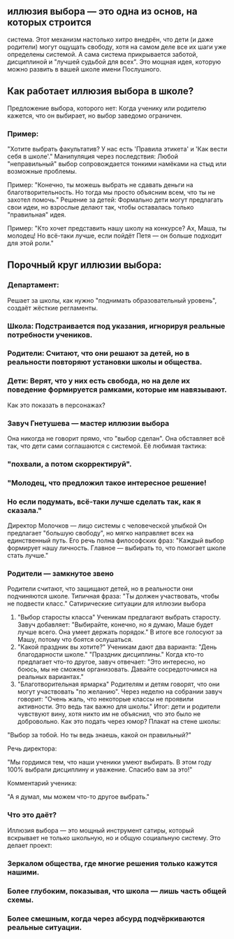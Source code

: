 ## иллюзия выбора — это одна из основ, на которых строится 
система. Этот механизм настолько хитро внедрён, что дети
(и даже родители) могут ощущать свободу, хотя на самом деле все 
их шаги уже определены системой. А сама система прикрывается заботой,
дисциплиной и "лучшей судьбой для всех". Это мощная идея, которую 
можно развить в вашей школе имени Послушного.

## Как работает иллюзия выбора в школе?
Предложение выбора, которого нет:
Когда ученику или родителю кажется, что он выбирает, но 
выбор заведомо ограничен.

### Пример:
"Хотите выбрать факультатив? У нас есть 'Правила этикета' и 
'Как вести себя в школе'."
Манипуляция через последствия:
Любой "неправильный" выбор сопровождается тонкими намёками на
стыд или возможные проблемы.

Пример:
"Конечно, ты можешь выбрать не сдавать деньги на благотворительность. 
Но тогда мы просто объясним всем, что ты не захотел помочь."
Решение за детей:
Формально дети могут предлагать свои идеи, но взрослые делают так, 
чтобы оставалась только "правильная" идея.

Пример:
"Кто хочет представить нашу школу на конкурсе? Ах, Маша, ты молодец!
Но всё-таки лучше, если пойдёт Петя — он больше подходит для этой роли."

## Порочный круг иллюзии выбора:
### Департамент: 
Решает за школы, как нужно "поднимать образовательный уровень", создаёт жёсткие регламенты.
### Школа: Подстраивается под указания, игнорируя реальные потребности учеников.
### Родители: Считают, что они решают за детей, но в реальности повторяют установки школы и общества.
### Дети: Верят, что у них есть свобода, но на деле их поведение формируется рамками, которые им навязывают.


Как это показать в персонажах?
### Завуч Гнетушева — мастер иллюзии выбора
Она никогда не говорит прямо, что "выбор сделан". Она обставляет всё так, что дети сами соглашаются с системой.
Её любимая тактика: 
### "похвали, а потом скорректируй".
### "Молодец, что предложил такое интересное решение! 
### Но если подумать, всё-таки лучше сделать так, как я сказала."


Директор Молочков — лицо системы с человеческой улыбкой
Он предлагает "большую свободу", но мягко направляет всех на единственный путь.
Его речь полна философских фраз:
"Каждый выбор формирует нашу личность. Главное — выбирать то, что помогает школе стать лучше."


### Родители — замкнутое звено
Родители считают, что защищают детей, но в реальности они подчиняются 
школе.
Типичная фраза:
"Ты должен участвовать, чтобы не подвести класс."
Сатирические ситуации для иллюзии выбора
1. "Выбор старосты класса"
Ученикам предлагают выбрать старосту.
Завуч добавляет:
"Выбирайте, конечно, но я думаю, Маше будет лучше всего. Она умеет держать порядок."
В итоге все голосуют за Машу, потому что боятся ослушаться.
2. "Какой праздник вы хотите?"
Ученикам дают два варианта:
"День благодарности школе."
"Праздник дисциплины."
Когда кто-то предлагает что-то другое, завуч отвечает:
"Это интересно, но боюсь, мы не сможем организовать. Давайте сосредоточимся на реальных вариантах."
3. "Благотворительная ярмарка"
Родителям и детям говорят, что они могут участвовать "по желанию".
Через неделю на собрании завуч говорит:
"Очень жаль, что некоторые классы не проявили активности. Это ведь так важно для школы."
Итог: дети и родители чувствуют вину, хотя никто им не объяснил, что это было не добровольно.
Как это подать через юмор?
Плакат на стене школы:

"Выбор за тобой. Но ты ведь знаешь, какой он правильный?"

Речь директора:

"Мы гордимся тем, что наши ученики умеют выбирать. В этом году 100% выбрали дисциплину и уважение. Спасибо вам за это!"

Комментарий ученика:

"А я думал, мы можем что-то другое выбрать."

### Что это даёт?
Иллюзия выбора — это мощный инструмент сатиры, который вскрывает не только школьную, но и общую социальную систему. Это делает проект:

### Зеркалом общества, где многие решения только кажутся нашими.
### Более глубоким, показывая, что школа — лишь часть общей схемы.
### Более смешным, когда через абсурд подчёркиваются реальные ситуации.